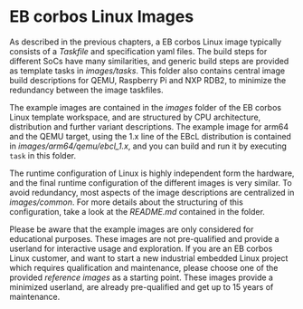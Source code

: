 # EB corbos Linux Images

As described in the previous chapters, a EB corbos Linux image typically consists of a _Taskfile_ and specification yaml files.
The build steps for different SoCs have many similarities, and generic build steps are provided as template tasks in _images/tasks_.
This folder also contains central image build descriptions for QEMU, Raspberry Pi and NXP RDB2, to minimize the redundancy between the image taskfiles.

The example images are contained in the _images_ folder of the EB corbos Linux template workspace,
and are structured by CPU architecture, distribution and further variant descriptions.
The example image for arm64 and the QEMU target, using the 1.x line of the EBcL distribution
is contained in _images/arm64/qemu/ebcl_1.x_,
and you can build and run it by executing `task` in this folder.

The runtime configuration of Linux is highly independent form the hardware,
and the final runtime configuration of the different images is very similar.
To avoid redundancy, most aspects of the image descriptions are centralized in _images/common_.
For more details about the structuring of this configuration, take a look at the _README.md_ contained in the folder.

Please be aware that the example images are only considered for educational purposes.
These images are not pre-qualified and provide a userland for interactive usage and exploration.
If you are an EB corbos Linux customer, and want to start a new industrial embedded Linux project
which requires qualification and maintenance, please choose one of the provided _reference images_ as a starting point.
These images provide a minimized userland, are already pre-qualified and get up to 15 years of maintenance.
